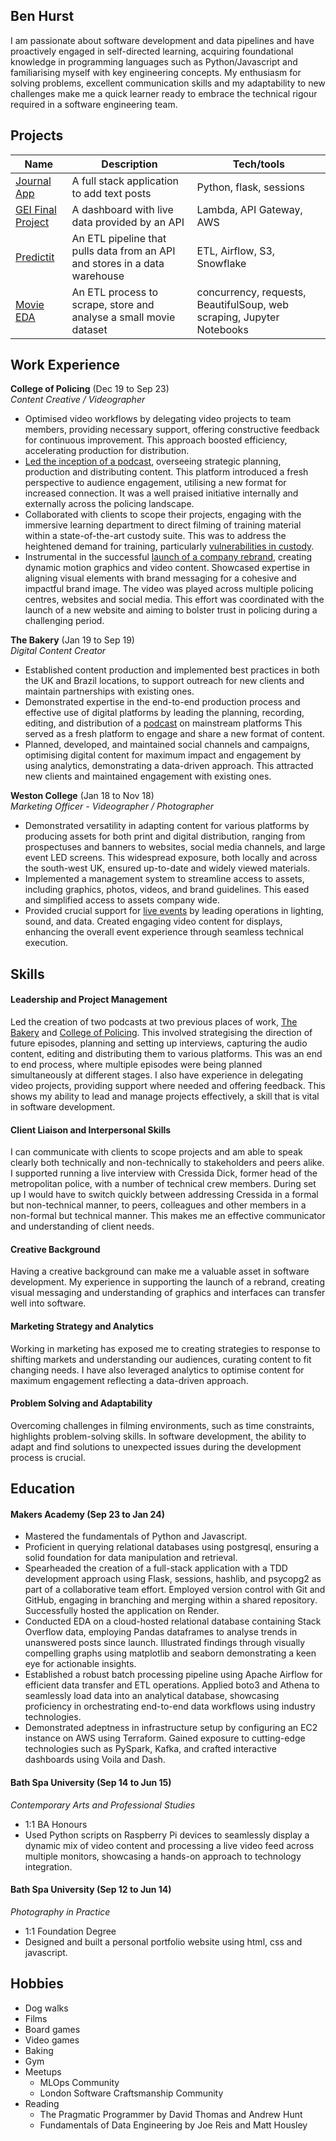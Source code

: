 ## Ben Hurst

I am passionate about software development and data pipelines and have proactively engaged in self-directed learning, acquiring foundational knowledge in programming languages such as Python/Javascript and familiarising myself with key engineering concepts. My enthusiasm for solving problems, excellent communication skills and my adaptability to new challenges make me a quick learner ready to embrace the technical rigour required in a software engineering team.

## Projects

| Name                         | Description       | Tech/tools        |
| ---------------------------- | ----------------- | ----------------- |
| [Journal App](https://github.com/benhurst1/journal_app) | A full stack application to add text posts | Python, flask, sessions |
| [GEI Final Project](https://github.com/benhurst1/GEI_final_project) | A dashboard with live data provided by an API | Lambda, API Gateway, AWS |
| [Predictit](https://github.com/benhurst1/predictit) | An ETL pipeline that pulls data from an API and stores in a data warehouse | ETL, Airflow, S3, Snowflake |
| [Movie EDA](https://github.com/benhurst1/movie_EDA) | An ETL process to scrape, store and analyse a small movie dataset | concurrency, requests, BeautifulSoup, web scraping, Jupyter Notebooks |

## Work Experience

**College of Policing** (Dec 19 to Sep 23)  
_Content Creative / Videographer_

- Optimised video workflows by delegating video projects to team members, providing necessary support, offering constructive feedback for continuous improvement. This approach boosted efficiency, accelerating production for distribution.
- [Led the inception of a podcast](https://open.spotify.com/show/0iFjSyq9KAzGjuV2b0JnWx), overseeing strategic planning, production and distributing content. This platform introduced a fresh perspective to audience engagement, utilising a new format for increased connection. It was a well praised initiative internally and externally across the policing landscape.
- Collaborated with clients to scope their projects, engaging with the immersive learning department to direct filming of training material within a state-of-the-art custody suite. This was to address the heightened demand for training, particularly [vulnerabilities in custody](https://www.policeconduct.gov.uk/learning-lessons-42-custody#article3).
- Instrumental in the successful [launch of a company rebrand](https://www.youtube.com/watch?v=9fPBt3VGROs), creating dynamic motion graphics and video content. Showcased expertise in aligning visual elements with brand messaging for a cohesive and impactful brand image. The video was played across multiple policing centres, websites and social media. This effort was coordinated with the launch of a new website and aiming to bolster trust in policing during a challenging period.

**The Bakery** (Jan 19 to Sep 19)  
_Digital Content Creator_

- Established content production and implemented best practices in both the UK and Brazil locations, to support outreach for new clients and maintain partnerships with existing ones.
- Demonstrated expertise in the end-to-end production process and effective use of digital platforms by leading the planning, recording, editing, and distribution of a [podcast](https://open.spotify.com/show/1BE5MDtSnhzx8W2DR3rTho) on mainstream platforms This served as a fresh platform to engage and share a new format of content.
- Planned, developed, and maintained social channels and campaigns, optimising digital content for maximum impact and engagement by using analytics, demonstrating a data-driven approach. This attracted new clients and maintained engagement with existing ones.

**Weston College** (Jan 18 to Nov 18)  
_Marketing Officer - Videographer / Photographer_

- Demonstrated versatility in adapting content for various platforms by producing assets for both print and digital distribution, ranging from prospectuses and banners to websites, social media channels, and large event LED screens. This widespread exposure, both locally and across the south-west UK, ensured up-to-date and widely viewed materials.
- Implemented a management system to streamline access to assets, including graphics, photos, videos, and brand guidelines. This eased and simplified access to assets company wide.
- Provided crucial support for [live events](https://www.youtube.com/watch?v=59tYPHEVr18) by leading operations in lighting, sound, and data. Created engaging video content for displays, enhancing the overall event experience through seamless technical execution.

## Skills

#### Leadership and Project Management
Led the creation of two podcasts at two previous places of work, [The Bakery](https://open.spotify.com/show/1BE5MDtSnhzx8W2DR3rTho?si=86b47a8cb283453f) and [College of Policing](https://open.spotify.com/show/0iFjSyq9KAzGjuV2b0JnWx?si=2d7f430ddd11426e). This involved strategising the direction of future episodes, planning and setting up interviews, capturing the audio content, editing and distributing them to various platforms. This was an end to end process, where multiple episodes were being planned simultaneously at different stages. I also have experience in delegating video projects, providing support where needed and offering feedback. This shows my ability to lead and manage projects effectively, a skill that is vital in software development.

#### Client Liaison and Interpersonal Skills
I can communicate with clients to scope projects and am able to speak clearly both technically and non-technically to stakeholders and peers alike. I supported running a live interview with Cressida Dick, former head of the metropolitan police, with a number of technical crew members. During set up I would have to switch quickly between addressing Cressida in a formal but non-technical manner, to peers, colleagues and other members in a non-formal but technical manner. This makes me an effective communicator and understanding of client needs.

#### Creative Background
Having a creative background can make me a valuable asset in software development. My experience in supporting the launch of a rebrand, creating visual messaging and understanding of graphics and interfaces can transfer well into software.

#### Marketing Strategy and Analytics
Working in marketing has exposed me to creating strategies to response to shifting markets and understanding our audiences, curating content to fit changing needs. I have also leveraged analytics to optimise content for maximum engagement reflecting a data-driven approach.

#### Problem Solving and Adaptability
Overcoming challenges in filming environments, such as time constraints, highlights problem-solving skills. In software development, the ability to adapt and find solutions to unexpected issues during the development process is crucial.


## Education

#### Makers Academy (Sep 23 to Jan 24)
- Mastered the fundamentals of Python and Javascript.
- Proficient in querying relational databases using postgresql, ensuring a solid foundation for data manipulation and retrieval.
- Spearheaded the creation of a full-stack application with a TDD development approach using Flask, sessions, hashlib, and psycopg2 as part of a collaborative team effort. Employed version control with Git and GitHub, engaging in branching and merging within a shared repository. Successfully hosted the application on Render.
- Conducted EDA on a cloud-hosted relational database containing Stack Overflow data, employing Pandas dataframes to analyse trends in unanswered posts since launch. Illustrated findings through visually compelling graphs using matplotlib and seaborn demonstrating a keen eye for actionable insights.
- Established a robust batch processing pipeline using Apache Airflow for efficient data transfer and ETL operations. Applied boto3 and Athena to seamlessly load data into an analytical database, showcasing proficiency in orchestrating end-to-end data workflows using industry technologies.
- Demonstrated adeptness in infrastructure setup by configuring an EC2 instance on AWS using Terraform. Gained exposure to cutting-edge technologies such as PySpark, Kafka, and crafted interactive dashboards using Voila and Dash.

#### Bath Spa University (Sep 14 to Jun 15)
_Contemporary Arts and Professional Studies_
- 1:1 BA Honours
- Used Python scripts on Raspberry Pi devices to seamlessly display a dynamic mix of video content and processing a live video feed across multiple monitors, showcasing a hands-on approach to technology integration.

#### Bath Spa University (Sep 12 to Jun 14)
_Photography in Practice_
- 1:1 Foundation Degree
- Designed and built a personal portfolio website using html, css and javascript.

## Hobbies

- Dog walks
- Films
- Board games
- Video games
- Baking
- Gym
- Meetups
  - MLOps Community
  - London Software Craftsmanship Community
- Reading
  - The Pragmatic Programmer by David Thomas and Andrew Hunt
  - Fundamentals of Data Engineering by Joe Reis and Matt Housley
